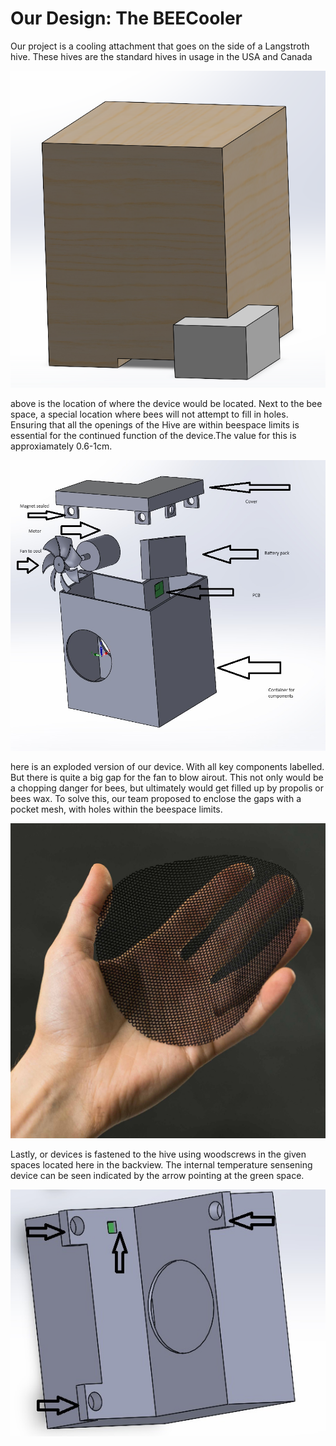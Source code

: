 # Our Design: The BEECooler
Our project is a cooling attachment that goes on the side of a Langstroth hive. These hives are the standard hives in usage in the USA and Canada

![OH NO!](../SelectedDesign/beebox.png)

above is the location of where the device would be located. Next to the bee space, a special location where bees will not attempt to fill in holes. Ensuring that all the openings of the Hive are within beespace limits is essential for the continued function of the device.The value for this is approxiamately 0.6-1cm. 

![OH NO!](../SelectedDesign/ExplodedView.jpg)

here is an exploded version of our device. With all key components labelled. But there is quite a big gap for the fan to blow airout. This not only would be a chopping danger for bees, but ultimately would get filled up by propolis or bees wax. To solve this, our team proposed to enclose the gaps with a pocket mesh, with holes within the beespace limits. 

![OH NO!](../SelectedDesign/pocket%20mesh.jpg)

Lastly, or devices is fastened to the hive using woodscrews in the given spaces located here in the backview. The internal temperature sensening device can be seen indicated by the arrow pointing at the green space. 

![OH NO!](../SelectedDesign/backshot.jpg)
